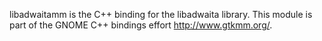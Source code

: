 libadwaitamm is the C++ binding for the libadwaita library.
This module is part of the GNOME C++ bindings effort <http://www.gtkmm.org/>.

